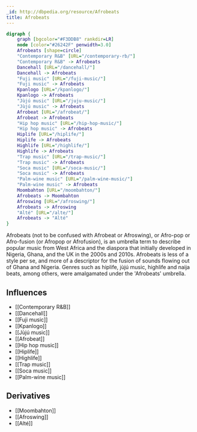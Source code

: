 ```yaml
---
_id: http://dbpedia.org/resource/Afrobeats
title: Afrobeats
---
```


```dot
digraph {
	graph [bgcolor="#F3DDB8" rankdir=LR]
	node [color="#26242F" penwidth=3.0]
	Afrobeats [shape=circle]
	"Contemporary R&B" [URL="/contemporary-rb/"]
	"Contemporary R&B" -> Afrobeats
	Dancehall [URL="/dancehall/"]
	Dancehall -> Afrobeats
	"Fuji music" [URL="/fuji-music/"]
	"Fuji music" -> Afrobeats
	Kpanlogo [URL="/kpanlogo/"]
	Kpanlogo -> Afrobeats
	"Jùjú music" [URL="/juju-music/"]
	"Jùjú music" -> Afrobeats
	Afrobeat [URL="/afrobeat/"]
	Afrobeat -> Afrobeats
	"Hip hop music" [URL="/hip-hop-music/"]
	"Hip hop music" -> Afrobeats
	Hiplife [URL="/hiplife/"]
	Hiplife -> Afrobeats
	Highlife [URL="/highlife/"]
	Highlife -> Afrobeats
	"Trap music" [URL="/trap-music/"]
	"Trap music" -> Afrobeats
	"Soca music" [URL="/soca-music/"]
	"Soca music" -> Afrobeats
	"Palm-wine music" [URL="/palm-wine-music/"]
	"Palm-wine music" -> Afrobeats
	Moombahton [URL="/moombahton/"]
	Afrobeats -> Moombahton
	Afroswing [URL="/afroswing/"]
	Afrobeats -> Afroswing
	"Alté" [URL="/alte/"]
	Afrobeats -> "Alté"
}
```

Afrobeats (not to be confused with Afrobeat or Afroswing), or Afro-pop or Afro-fusion (or Afropop or Afrofusion), is an umbrella term to describe popular music from West Africa and the diaspora that initially developed in Nigeria, Ghana, and the UK in the 2000s and 2010s. Afrobeats is less of a style per se, and more of a descriptor for the fusion of sounds flowing out of Ghana and Nigeria. Genres such as hiplife, jùjú music, highlife and naija beats, among others, were amalgamated under the 'Afrobeats' umbrella.

## Influences

- [[Contemporary R&B]]
- [[Dancehall]]
- [[Fuji music]]
- [[Kpanlogo]]
- [[Jùjú music]]
- [[Afrobeat]]
- [[Hip hop music]]
- [[Hiplife]]
- [[Highlife]]
- [[Trap music]]
- [[Soca music]]
- [[Palm-wine music]]

## Derivatives

- [[Moombahton]]
- [[Afroswing]]
- [[Alté]]
